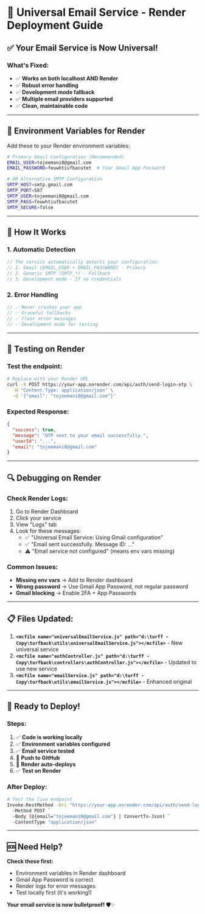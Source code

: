 # 🚀 Universal Email Service - Render Deployment Guide

## ✅ **Your Email Service is Now Universal!**

### **What's Fixed:**
- ✅ **Works on both localhost AND Render**
- ✅ **Robust error handling**
- ✅ **Development mode fallback**
- ✅ **Multiple email providers supported**
- ✅ **Clean, maintainable code**

---

## 🔧 **Environment Variables for Render**

Add these to your Render environment variables:

```bash
# Primary Gmail Configuration (Recommended)
EMAIL_USER=tojeemani8@gmail.com
EMAIL_PASSWORD=feuwhtiufbacutet  # Your Gmail App Password

# OR Alternative SMTP Configuration
SMTP_HOST=smtp.gmail.com
SMTP_PORT=587
SMTP_USER=tojeemani8@gmail.com
SMTP_PASS=feuwhtiufbacutet
SMTP_SECURE=false
```

---

## 📧 **How It Works**

### **1. Automatic Detection**
```javascript
// The service automatically detects your configuration:
// 1. Gmail (EMAIL_USER + EMAIL_PASSWORD) - Primary
// 2. Generic SMTP (SMTP_*) - Fallback  
// 3. Development mode - If no credentials
```

### **2. Error Handling**
```javascript
// ✅ Never crashes your app
// ✅ Graceful fallbacks
// ✅ Clear error messages
// ✅ Development mode for testing
```

---

## 🧪 **Testing on Render**

### **Test the endpoint:**
```bash
# Replace with your Render URL
curl -X POST https://your-app.onrender.com/api/auth/send-login-otp \
  -H "Content-Type: application/json" \
  -d '{"email": "tojeemani8@gmail.com"}'
```

### **Expected Response:**
```json
{
  "success": true,
  "message": "OTP sent to your email successfully.",
  "userId": "...",
  "email": "tojeemani8@gmail.com"
}
```

---

## 🔍 **Debugging on Render**

### **Check Render Logs:**
1. Go to Render Dashboard
2. Click your service
3. View "Logs" tab
4. Look for these messages:
   - ✅ "Universal Email Service: Using Gmail configuration"
   - ✅ "Email sent successfully. Message ID: ..."
   - ⚠️ "Email service not configured" (means env vars missing)

### **Common Issues:**
- **Missing env vars** → Add to Render dashboard
- **Wrong password** → Use Gmail App Password, not regular password
- **Gmail blocking** → Enable 2FA + App Passwords

---

## 📋 **Files Updated:**

1. **`<mcfile name="universalEmailService.js" path="d:\turff - Copy\turfback\utils\universalEmailService.js"></mcfile>`** - New universal service
2. **`<mcfile name="authController.js" path="d:\turff - Copy\turfback\controllers\authController.js"></mcfile>`** - Updated to use new service
3. **`<mcfile name="emailService.js" path="d:\turff - Copy\turfback\utils\emailService.js"></mcfile>`** - Enhanced original

---

## 🎯 **Ready to Deploy!**

### **Steps:**
1. ✅ **Code is working locally**
2. ✅ **Environment variables configured**
3. ✅ **Email service tested**
4. 🔄 **Push to GitHub**
5. 🔄 **Render auto-deploys**
6. ✅ **Test on Render**

### **After Deploy:**
```bash
# Test the live endpoint
Invoke-RestMethod -Uri "https://your-app.onrender.com/api/auth/send-login-otp" `
  -Method POST `
  -Body (@{email="tojeemani8@gmail.com"} | ConvertTo-Json) `
  -ContentType "application/json"
```

---

## 🆘 **Need Help?**

**Check these first:**
- Environment variables in Render dashboard
- Gmail App Password is correct
- Render logs for error messages
- Test locally first (it's working!)

**Your email service is now bulletproof!** 🛡️✨